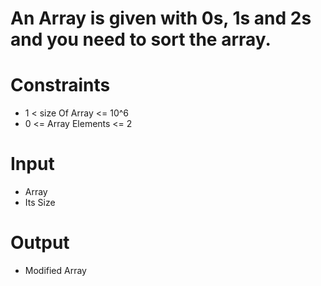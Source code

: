 # An Array is given with 0s, 1s and 2s and you need to sort the array.

# Constraints
-  1 < size Of Array <= 10^6
-  0 <= Array Elements <= 2

# Input
- Array
- Its Size

# Output
- Modified Array

